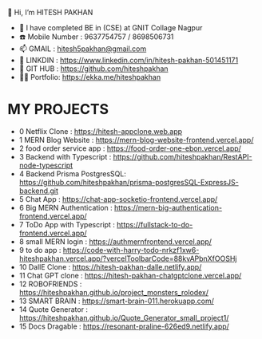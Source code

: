 👋 Hi, I’m HITESH PAKHAN
- 🌱 I have completed BE in (CSE) at GNIT Collage Nagpur
- ☎️ Mobile Number : 9637754757 / 8698506731
- 📫 GMAIL : hitesh5pakhan@gmail.com
- 👀 LINKDIN : https://www.linkedin.com/in/hitesh-pakhan-501451171
- 👀 GIT HUB : https://github.com/hiteshpakhan
- 🕵️‍♀️ Portfolio: https://ekka.me/hiteshpakhan


# MY PROJECTS
* 0 Netflix Clone             : https://hitesh-appclone.web.app
* 1 MERN Blog Website         : https://mern-blog-website-frontend.vercel.app/
* 2 food order service app    : https://food-order-one-ebon.vercel.app/
* 3 Backend with Typescript   : https://github.com/hiteshpakhan/RestAPI-node-typescript
* 4 Backend Prisma PostgresSQL: https://github.com/hiteshpakhan/prisma-postgresSQL-ExpressJS-backend.git
* 5 Chat App                  : https://chat-app-socketio-frontend.vercel.app/
* 6 Big MERN Authentication   : https://mern-big-authentication-frontend.vercel.app/
* 7 ToDo App with Typescript  : https://fullstack-to-do-frontend.vercel.app/
* 8 small MERN login          : https://authmernfrontend.vercel.app/
* 9 to do app                 : https://code-with-harry-todo-nrkzf1xw6-hiteshpakhan.vercel.app/?vercelToolbarCode=88kvAPbnXfOOSHj
* 10 DallE Clone              : https://hitesh-pakhan-dalle.netlify.app/
* 11 Chat GPT clone           : https://hitesh-pakhan-chatgptclone.vercel.app/
* 12 ROBOFRIENDS              : https://hiteshpakhan.github.io/project_monsters_rolodex/
* 13 SMART BRAIN              : https://smart-brain-011.herokuapp.com/
* 14 Quote Generator          : https://hiteshpakhan.github.io/Quote_Generator_small_project1/
* 15 Docs Dragable            : https://resonant-praline-626ed9.netlify.app/
